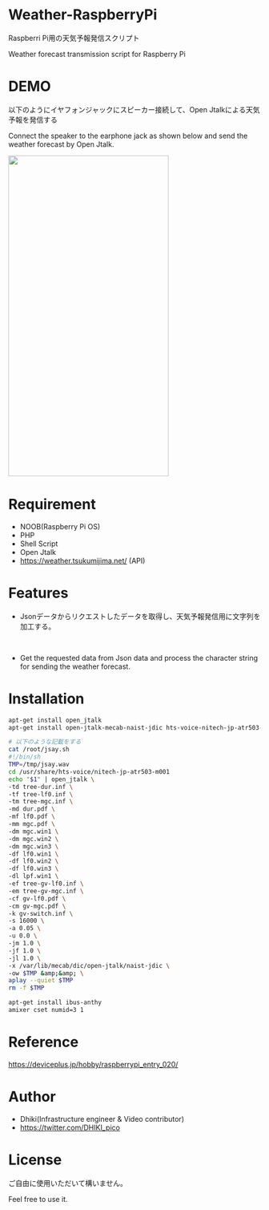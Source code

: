 # Weather-RaspberryPi

Raspberri Pi用の天気予報発信スクリプト

Weather forecast transmission script for Raspberry Pi


# DEMO

以下のようにイヤフォンジャックにスピーカー接続して、Open Jtalkによる天気予報を発信する

Connect the speaker to the earphone jack as shown below and send the weather forecast by Open Jtalk.


<img src="https://user-images.githubusercontent.com/12876144/114270315-a31e6b00-9a46-11eb-9056-de93287d71e5.jpg" height="640" width="320">


# Requirement
* NOOB(Raspberry Pi OS)
* PHP
* Shell Script
* Open Jtalk
* https://weather.tsukumijima.net/ (API)

# Features

* Jsonデータからリクエストしたデータを取得し、天気予報発信用に文字列を加工する。
<br>

* Get the requested data from Json data and process the character string for sending the weather forecast.


# Installation
```bash
apt-get install open_jtalk
apt-get install open-jtalk-mecab-naist-jdic hts-voice-nitech-jp-atr503-m001

# 以下のような記載をする
cat /root/jsay.sh
#!/bin/sh
TMP=/tmp/jsay.wav
cd /usr/share/hts-voice/nitech-jp-atr503-m001
echo "$1" | open_jtalk \
-td tree-dur.inf \
-tf tree-lf0.inf \
-tm tree-mgc.inf \
-md dur.pdf \
-mf lf0.pdf \
-mm mgc.pdf \
-dm mgc.win1 \
-dm mgc.win2 \
-dm mgc.win3 \
-df lf0.win1 \
-df lf0.win2 \
-df lf0.win3 \
-dl lpf.win1 \
-ef tree-gv-lf0.inf \
-em tree-gv-mgc.inf \
-cf gv-lf0.pdf \
-cm gv-mgc.pdf \
-k gv-switch.inf \
-s 16000 \
-a 0.05 \
-u 0.0 \
-jm 1.0 \
-jf 1.0 \
-jl 1.0 \
-x /var/lib/mecab/dic/open-jtalk/naist-jdic \
-ow $TMP &amp;&amp; \
aplay --quiet $TMP
rm -f $TMP

apt-get install ibus-anthy
amixer cset numid=3 1
```


# Reference
https://deviceplus.jp/hobby/raspberrypi_entry_020/


# Author
* Dhiki(Infrastructure engineer & Video contributor)
* https://twitter.com/DHIKI_pico


# License
ご自由に使用いただいて構いません。

Feel free to use it.
